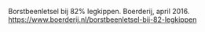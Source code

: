 Borstbeenletsel bij 82% legkippen. Boerderij, april 2016.  https://www.boerderij.nl/borstbeenletsel-bij-82-legkippen